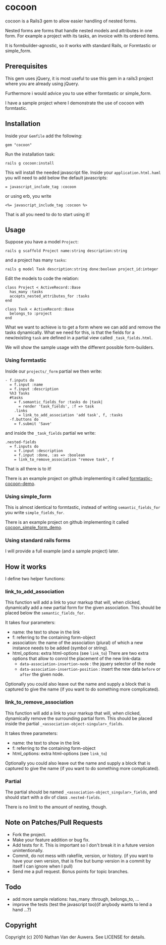 # cocoon

cocoon is a Rails3 gem to allow easier handling of nested forms.

Nested forms are forms that handle nested models and attributes in one form.
For example a project with its tasks, an invoice with its ordered items.

It is formbuilder-agnostic, so it works with standard Rails, or Formtastic or simple_form.

## Prerequisites

This gem uses jQuery, it is most useful to use this gem in a rails3
project where you are already using jQuery.

Furthermore i would advice you to use either formtastic or simple_form.

I have a sample project where I demonstrate the use of cocoon with formtastic.

## Installation

Inside your `Gemfile` add the following:

    gem "cocoon"

Run the installation task:

    rails g cocoon:install

This will install the needed javascript file.
Inside your `application.html.haml` you will need to add below the default javascripts:

    = javascript_include_tag :cocoon

or using erb, you write

    <%= javascript_include_tag :cocoon %>

That is all you need to do to start using it!

## Usage

Suppose you have a model `Project`:

    rails g scaffold Project name:string description:string

and a project has many `tasks`:

    rails g model Task description:string done:boolean project_id:integer

Edit the models to code the relation:

    class Project < ActiveRecord::Base
      has_many :tasks
      accepts_nested_attributes_for :tasks
    end

    class Task < ActiveRecord::Base
      belongs_to :project
    end

What we want to achieve is to get a form where we can add and remove the tasks dynamically.
What we need for this, is that the fields for a new/existing `task` are defined in a partial
view called `_task_fields.html`.

We will show the sample usage with the different possible form-builders.

### Using formtastic

Inside our `projects/_form` partial we then write:

    - f.inputs do
      = f.input :name
      = f.input :description
      %h3 Tasks
      #tasks
        = f.semantic_fields_for :tasks do |task|
          = render 'task_fields', :f => task
        .links
          = link_to_add_association 'add task', f, :tasks
      -f.buttons do
        = f.submit 'Save'

and inside the `_task_fields` partial we write:

    .nested-fields
      = f.inputs do
        = f.input :description
        = f.input :done, :as => :boolean
        = link_to_remove_association "remove task", f

That is all there is to it!

There is an example project on github implementing it called [formtastic-cocoon-demo](https://github.com/nathanvda/formtastic-cocoon-demo).

### Using simple_form

This is almost identical to formtastic, instead of writing `semantic_fields_for` you write `simple_fields_for`.

There is an example project on github implementing it called [cocoon_simple_form_demo](https://github.com/nathanvda/cocoon_simple_form_demo).


### Using standard rails forms

I will provide a full example (and a sample project) later.

## How it works

I define two helper functions:

### link_to_add_association

This function will add a link to your markup that will, when clicked, dynamically add a new partial form for the given association.
This should be placed below the `semantic_fields_for`.

It takes four parameters:

- name: the text to show in the link
- f: referring to the containing form-object
- association: the name of the association (plural) of which a new instance needs to be added (symbol or string).
- html_options: extra html-options (see `link_to`)
  There are two extra options that allow to conrol the placement of the new link-data:
  - `data-association-insertion-node` : the jquery selector of the node
  - `data-association-insertion-position` : insert the new data `before` or `after` the given node.

Optionally you could also leave out the name and supply a block that is captured to give the name (if you want to do something more complicated).

### link_to_remove_association

This function will add a link to your markup that will, when clicked, dynamically remove the surrounding partial form.
This should be placed inside the partial `_<association-object-singular>_fields`.

It takes three parameters:

- name: the text to show in the link
- f: referring to the containing form-object
- html_options: extra html-options (see `link_to`)

Optionally you could also leave out the name and supply a block that is captured to give the name (if you want to do something more complicated).

### Partial

The partial should be named `_<association-object_singular>_fields`, and should start with a div of class `.nested-fields`.

There is no limit to the amount of nesting, though.


## Note on Patches/Pull Requests
 
* Fork the project.
* Make your feature addition or bug fix.
* Add tests for it. This is important so I don't break it in a
  future version unintentionally.
* Commit, do not mess with rakefile, version, or history.
  (if you want to have your own version, that is fine but bump version in a commit by itself I can ignore when I pull)
* Send me a pull request. Bonus points for topic branches.


## Todo

* add more sample relations: has_many :through, belongs_to, ...
* improve the tests (test the javascript too)(if anybody wants to lend a hand ...?)

## Copyright

Copyright (c) 2010 Nathan Van der Auwera. See LICENSE for details.
